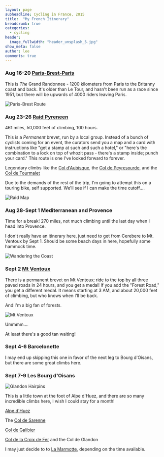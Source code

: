 ```yaml
---
layout: page
subheadline: Cycling in France, 2015
title:  "My French Itinerary"
breadcrumb: true
categories:
  - cycling
header:
  image_fullwidth: "header_unsplash_5.jpg"
show_meta: false
author: lee
comments: true
---
```


### Aug 16-20 [Paris-Brest-Paris](https://en.wikipedia.org/wiki/Paris%E2%80%93Brest%E2%80%93Paris)
This is *The* Grand Randonnee - 1200 kilometers from Paris to the Britanny coast and back. It's older than Le
Tour, and hasn't been run as a race since 1951, but there will be upwards of
4000 riders leaving Paris.

![Paris-Brest Route](http://ridewithgps.com/routes/full/9517322.png?secret_hash=4e70318c72b01989d307e956b4720f920728d018)

### Aug 23-26 [Raid Pyreneen](https://en.wikipedia.org/wiki/Raid_Pyr%C3%A9n%C3%A9en)
461 miles, 50,000 feet of climbing, 100 hours.

This is a *Permanent* brevet, run by a local group. Instead of a bunch of cyclists coming for an event, the
curators send you a map and a card with instructions like "get a stamp at such
and such a hotel," or "here's the combination to a lock on top of whozit pass -
there's a stamp inside; punch your card." This route is one I've looked forward
to forever.

Legendary climbs like the [Col d'Aubisque](http://velopeloton-cycling-pyrenees.bike/col-daubisque/), the [Col de
Peyresourde](http://velopeloton-cycling-pyrenees.bike/col-de-peyresourde/), and the [Col de Tourmalet](http://velopeloton-cycling-pyrenees.bike/col-du-tourmalet/)

Due to the demands of the rest of the trip, I'm going to attempt this on a
touring bike, self supported. We'll see if I can make the time cutoff....

![Raid Map](http://ridewithgps.com/routes/full/8218644.png?secret_hash=75d593d3654dc69be83b1161bc1f9de8ee10c4be)

### Aug 28-Sept 1 Mediterranean and Provence

Time for a break! 270 miles, not much climbing until the last day when I head
into Provence.

I don't really have an itinerary here, just need to get from
Cerebere to Mt. Ventoux by Sept 1. Should be some beach days in here, hopefully
some hammock time.

![Wandering the Coast](http://ridewithgps.com/routes/full/8310746.png?secret_hash=deaeab5cc4e34660ec91b2024405bba94809cef5)

### Sept 2 [Mt Ventoux](http://www.veloventoux.com/?c=montVentoux)

There is a permanent brevet on Mt Ventoux; ride to the top by all three paved
roads in 24 hours, and you get a medal! If you add the "Forest Road," you get
a different medal. It means starting at 3 AM, and about 20,000 feet of climbing,
but who knows when I'll be back.

And I'm a big fan of forests.

![Mt Ventoux](http://www.veloventoux.com/images/mainbanner/12.jpg)

Ummmm....

At least there's a good tan waiting!

### Sept 4-6 Barcelonette

I may end up skipping this one in favor of the next leg to Bourg d'Oisans, but
there are some great climbs here.

### Sept 7-9 Les Bourg d'Oisans

![Glandon Hairpins](/images/glandon_hairpins.jpg)

This is a little town at the foot of Alpe d'Huez, and there are so many
incredible climbs here, I wish I could stay for a month!

[Alpe d'Huez](http://www.cycling-challenge.com/alpe-dhuez-five-different-rides/)

The [Col de Sarenne](http://www.cycling-challenge.com/col-de-la-sarenne-auris-and-maronne/)

[Col de Galibier](http://www.cycling-challenge.com/col-du-galibier-a-complete-look/)

[Col de la Croix de Fer](http://www.cycling-challenge.com/col-du-galibier-a-complete-look/)
and the Col de Glandon

I may just decide to to [La Marmotte](http://www.cycling-challenge.com/2010-la-marmotte-success/), depending on the time available.


